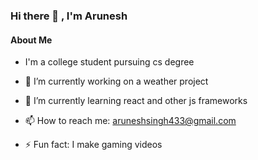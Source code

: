 ### Hi there 👋 , I'm Arunesh

#### About Me

- I'm a college student pursuing cs degree
- 🔭 I’m currently working on a weather project
- 🌱 I’m currently learning react and other js frameworks

- 📫 How to reach me: aruneshsingh433@gmail.com
- ⚡ Fun fact: I make gaming videos
